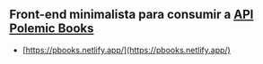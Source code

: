 ## Front-end minimalista para consumir a [API Polemic Books](https://github.com/PolemicBooks/PlmcBksAPI)

- [https://pbooks.netlify.app/](https://pbooks.netlify.app/)